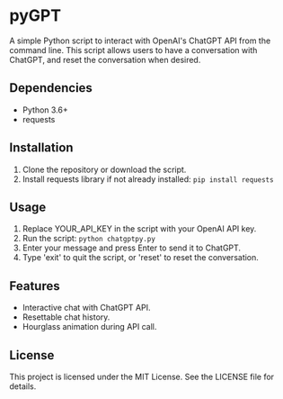 # pyGPT

A simple Python script to interact with OpenAI's ChatGPT API from the command line. This script allows users to have a conversation with ChatGPT, and reset the conversation when desired.

## Dependencies
- Python 3.6+
- requests

## Installation
1. Clone the repository or download the script.
2. Install requests library if not already installed: `pip install requests`

## Usage
1. Replace YOUR_API_KEY in the script with your OpenAI API key.
2. Run the script: `python chatgptpy.py`
3. Enter your message and press Enter to send it to ChatGPT.
4. Type 'exit' to quit the script, or 'reset' to reset the conversation.

## Features
- Interactive chat with ChatGPT API.
- Resettable chat history.
- Hourglass animation during API call.

## License
This project is licensed under the MIT License. See the LICENSE file for details.

